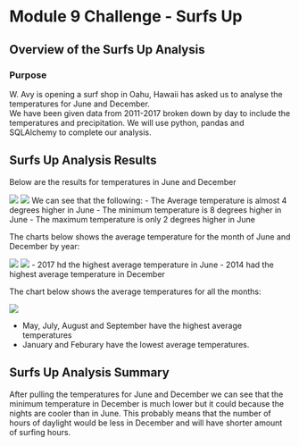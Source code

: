 # Module 9 Challenge - Surfs Up
## Overview of the Surfs Up Analysis
### Purpose
W. Avy is opening a surf shop in Oahu, Hawaii has asked us to analyse the temperatures for June and December.  
We have been given data from 2011-2017 broken down by day to include the temperatures and precipitation. We will use python, pandas and SQLAlchemy to complete our analysis.


## Surfs Up Analysis Results
Below are the results for temperatures in June and December

<img src="https://github.com/andralobo/Module9-Challenge/blob/main/Analysis/resources/C1.png?raw=true">
<img src="https://github.com/andralobo/Module9-Challenge/blob/main/Analysis/resources/C2.png?raw=true">
We can see that the following:
- The Average temperature is almost 4 degrees higher in June
- The minimum temperature is 8 degrees higher in June
- The maximum temperature is only 2 degrees higher in June

The charts below shows the average temperature for the month of June and December by year:

<img src="https://github.com/andralobo/Module9-Challenge/blob/main/Analysis/resources/B1.png?raw=true">
<img src="https://github.com/andralobo/Module9-Challenge/blob/main/Analysis/resources/B2.png?raw=true">
- 2017 hd the highest average temperature in June 
- 2014 had the highest average temperature in December
 
The chart below shows the average temperatures for all the months:

<img src="https://github.com/andralobo/Module9-Challenge/blob/main/Analysis/resources/B3.png?raw=true">

- May, July, August and September have the highest average temperatures
- January and Feburary have the lowest average temperatures.


## Surfs Up Analysis Summary
After pulling the temperatures for June and December we can see that the minimum temperature in December is much lower but it could because the nights are cooler than in June.  This probably means that the number of hours of daylight would be less in December and will have shorter amount of surfing hours.


